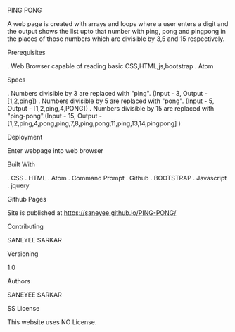 
PING PONG

 A web page is created with arrays and loops where a user enters a digit and the output shows the list upto that number with ping, pong and pingpong in the places of those numbers which are divisible by 3,5 and 15 respectively.

Prerequisites

. Web Browser capable of reading basic CSS,HTML,js,bootstrap
. Atom

Specs

. Numbers divisible by 3 are replaced with "ping". (Input - 3, Output - [1,2,ping])
. Numbers divisible by 5 are replaced with "pong". (Input - 5, Output - [1,2,ping,4,PONG])
. Numbers divisible by 15 are replaced with "ping-pong".(Input - 15, Output - [1,2,ping,4,pong,ping,7,8,ping,pong,11,ping,13,14,pingpong] )


Deployment

Enter webpage into web browser

Built With

. CSS
. HTML
. Atom
. Command Prompt
. Github
. BOOTSTRAP
. Javascript
. jquery

Github Pages

Site is published at https://saneyee.github.io/PING-PONG/

Contributing

SANEYEE SARKAR

Versioning

1.0

Authors

SANEYEE SARKAR

SS License

This website uses NO License.
